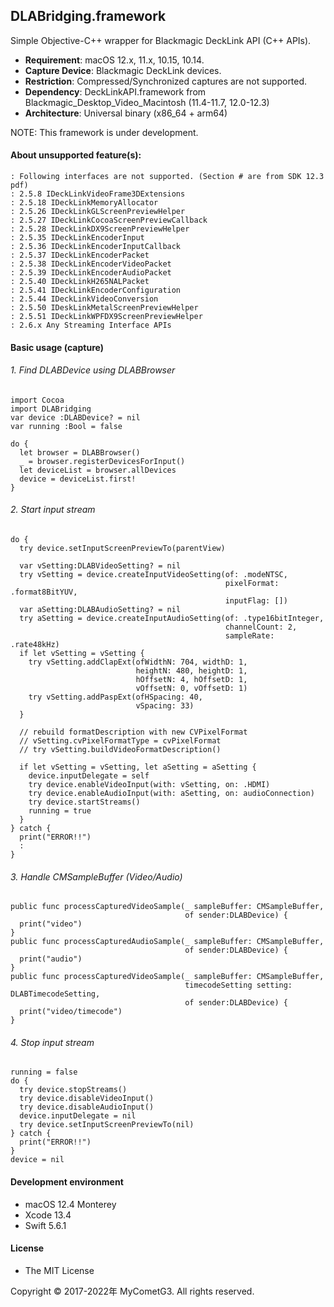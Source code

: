 ## DLABridging.framework

Simple Objective-C++ wrapper for Blackmagic DeckLink API (C++ APIs).

- __Requirement__: macOS 12.x, 11.x, 10.15, 10.14.
- __Capture Device__: Blackmagic DeckLink devices.
- __Restriction__: Compressed/Synchronized captures are not supported.
- __Dependency__: DeckLinkAPI.framework from Blackmagic_Desktop_Video_Macintosh (11.4-11.7, 12.0-12.3)
- __Architecture__: Universal binary (x86_64 + arm64)

NOTE: This framework is under development.

#### About unsupported feature(s):

    : Following interfaces are not supported. (Section # are from SDK 12.3 pdf)
    : 2.5.8 IDeckLinkVideoFrame3DExtensions
    : 2.5.18 IDeckLinkMemoryAllocator
    : 2.5.26 IDeckLinkGLScreenPreviewHelper
    : 2.5.27 IDeckLinkCocoaScreenPreviewCallback
    : 2.5.28 IDeckLinkDX9ScreenPreviewHelper
    : 2.5.35 IDeckLinkEncoderInput
    : 2.5.36 IDeckLinkEncoderInputCallback
    : 2.5.37 IDeckLinkEncoderPacket
    : 2.5.38 IDeckLinkEncoderVideoPacket
    : 2.5.39 IDeckLinkEncoderAudioPacket
    : 2.5.40 IDeckLinkH265NALPacket
    : 2.5.41 IDeckLinkEncoderConfiguration
    : 2.5.44 IDeckLinkVideoConversion
    : 2.5.50 IDeskLinkMetalScreenPreviewHelper
    : 2.5.51 IDeckLinkWPFDX9ScreenPreviewHelper
    : 2.6.x Any Streaming Interface APIs

#### Basic usage (capture)

###### 1. Find DLABDevice using DLABBrowser
    import Cocoa
    import DLABridging
    var device :DLABDevice? = nil
    var running :Bool = false

    do {
      let browser = DLABBrowser()
      _ = browser.registerDevicesForInput()
      let deviceList = browser.allDevices
      device = deviceList.first!
    }

###### 2. Start input stream
    do {
      try device.setInputScreenPreviewTo(parentView)

      var vSetting:DLABVideoSetting? = nil
      try vSetting = device.createInputVideoSetting(of: .modeNTSC,
                                                    pixelFormat: .format8BitYUV,
                                                    inputFlag: [])
      var aSetting:DLABAudioSetting? = nil
      try aSetting = device.createInputAudioSetting(of: .type16bitInteger,
                                                    channelCount: 2,
                                                    sampleRate: .rate48kHz)
      if let vSetting = vSetting {
        try vSetting.addClapExt(ofWidthN: 704, widthD: 1,
                                heightN: 480, heightD: 1,
                                hOffsetN: 4, hOffsetD: 1,
                                vOffsetN: 0, vOffsetD: 1)
        try vSetting.addPaspExt(ofHSpacing: 40,
                                vSpacing: 33)
      }

      // rebuild formatDescription with new CVPixelFormat
      // vSetting.cvPixelFormatType = cvPixelFormat
      // try vSetting.buildVideoFormatDescription()

      if let vSetting = vSetting, let aSetting = aSetting {
        device.inputDelegate = self
        try device.enableVideoInput(with: vSetting, on: .HDMI)
        try device.enableAudioInput(with: aSetting, on: audioConnection)
        try device.startStreams()
        running = true
      }
    } catch {
      print("ERROR!!")
      :
    }


###### 3. Handle CMSampleBuffer (Video/Audio)
    public func processCapturedVideoSample(_ sampleBuffer: CMSampleBuffer,
                                           of sender:DLABDevice) {
      print("video")
    }
    public func processCapturedAudioSample(_ sampleBuffer: CMSampleBuffer,
                                           of sender:DLABDevice) {
      print("audio")
    }
    public func processCapturedVideoSample(_ sampleBuffer: CMSampleBuffer,
                                           timecodeSetting setting: DLABTimecodeSetting,
                                           of sender:DLABDevice) {
      print("video/timecode")
    }

###### 4. Stop input stream
    running = false
    do {
      try device.stopStreams()
      try device.disableVideoInput()
      try device.disableAudioInput()
      device.inputDelegate = nil
      try device.setInputScreenPreviewTo(nil)
    } catch {
      print("ERROR!!")
    }
    device = nil

#### Development environment
- macOS 12.4 Monterey
- Xcode 13.4
- Swift 5.6.1

#### License
- The MIT License

Copyright © 2017-2022年 MyCometG3. All rights reserved.
